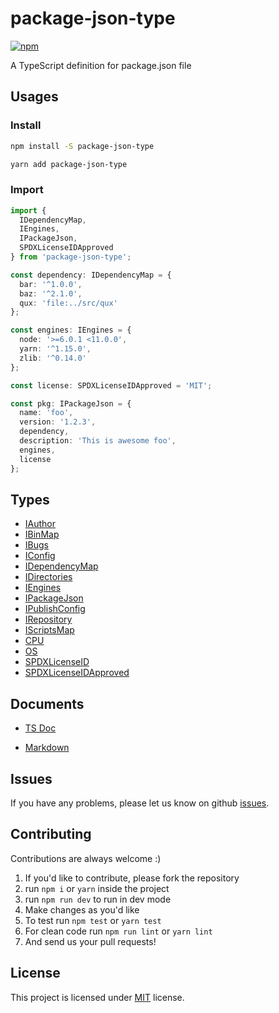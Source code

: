 # package-json-type

[![npm](https://img.shields.io/npm/v/package-json-type.svg)](https://www.npmjs.com/package/package-json-type)

A TypeScript definition for package.json file

## Usages

### Install

  ```bash
  npm install -S package-json-type
  ```

  ```bash
  yarn add package-json-type
  ```

### Import

  ```typescript
  import {
    IDependencyMap,
    IEngines,
    IPackageJson,
    SPDXLicenseIDApproved
  } from 'package-json-type';

  const dependency: IDependencyMap = {
    bar: '^1.0.0',
    baz: '^2.1.0',
    qux: 'file:../src/qux'
  };

  const engines: IEngines = {
    node: '>=6.0.1 <11.0.0',
    yarn: '^1.15.0',
    zlib: '^0.14.0'
  };

  const license: SPDXLicenseIDApproved = 'MIT';

  const pkg: IPackageJson = {
    name: 'foo',
    version: '1.2.3',
    dependency,
    description: 'This is awesome foo',
    engines,
    license
  };
  ```

## Types

* [IAuthor](https://ajaxlab.github.io/package-json-type/interfaces/iauthor.html)
* [IBinMap](https://ajaxlab.github.io/package-json-type/interfaces/ibinmap.html)
* [IBugs](https://ajaxlab.github.io/package-json-type/interfaces/ibugs.html)
* [IConfig](https://ajaxlab.github.io/package-json-type/interfaces/iconfig.html)
* [IDependencyMap](https://ajaxlab.github.io/package-json-type/interfaces/idependencymap.html)
* [IDirectories](https://ajaxlab.github.io/package-json-type/interfaces/idirectories.html)
* [IEngines](https://ajaxlab.github.io/package-json-type/interfaces/iengines.html)
* [IPackageJson](https://ajaxlab.github.io/package-json-type/interfaces/ipackagejson.html)
* [IPublishConfig](https://ajaxlab.github.io/package-json-type/interfaces/ipublishconfig.html)
* [IRepository](https://ajaxlab.github.io/package-json-type/interfaces/irepository.html)
* [IScriptsMap](https://ajaxlab.github.io/package-json-type/interfaces/iscriptsmap.html)
* [CPU](https://ajaxlab.github.io/package-json-type/globals.html#cpu)
* [OS](https://ajaxlab.github.io/package-json-type/globals.html#os)
* [SPDXLicenseID](https://ajaxlab.github.io/package-json-type/globals.html#spdxlicenseid)
* [SPDXLicenseIDApproved](https://ajaxlab.github.io/package-json-type/globals.html#spdxlicenseidapproved)

## Documents

* [TS Doc](http://ajaxlab.github.io/package-json-type/)

* [Markdown](https://github.com/ajaxlab/package-json-type/blob/master/md/interfaces/ipackagejson.md)

## Issues

If you have any problems, please let us know on github [issues](https://github.com/ajaxlab/package-json-type/issues).

## Contributing

Contributions are always welcome :)

1. If you'd like to contribute, please fork the repository
2. run `npm i` or `yarn` inside the project
3. run `npm run dev` to run in dev mode
4. Make changes as you'd like
5. To test run `npm test` or `yarn test`
6. For clean code run `npm run lint` or `yarn lint`
7. And send us your pull requests!

## License

This project is licensed under [MIT](./LICENSE) license.
